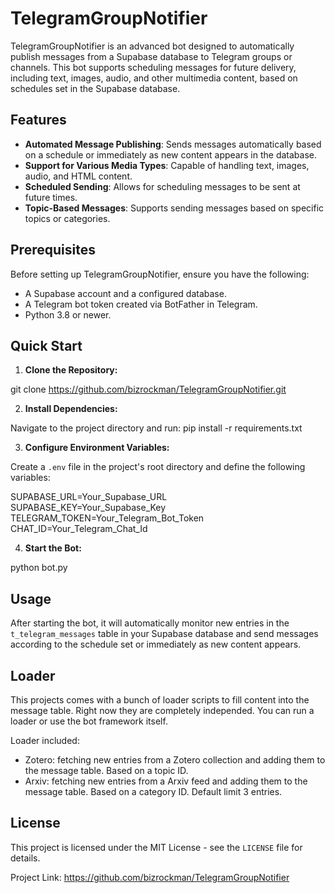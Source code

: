 # TelegramGroupNotifier

TelegramGroupNotifier is an advanced bot designed to automatically publish messages from a Supabase database to Telegram groups or channels. This bot supports scheduling messages for future delivery, including text, images, audio, and other multimedia content, based on schedules set in the Supabase database.

## Features

- **Automated Message Publishing**: Sends messages automatically based on a schedule or immediately as new content appears in the database.
- **Support for Various Media Types**: Capable of handling text, images, audio, and HTML content.
- **Scheduled Sending**: Allows for scheduling messages to be sent at future times.
- **Topic-Based Messages**: Supports sending messages based on specific topics or categories.

## Prerequisites

Before setting up TelegramGroupNotifier, ensure you have the following:

- A Supabase account and a configured database.
- A Telegram bot token created via BotFather in Telegram.
- Python 3.8 or newer.

## Quick Start

1. **Clone the Repository:**

git clone https://github.com/bizrockman/TelegramGroupNotifier.git

2. **Install Dependencies:**

Navigate to the project directory and run:
pip install -r requirements.txt


3. **Configure Environment Variables:**

Create a `.env` file in the project's root directory and define the following variables:

SUPABASE_URL=Your_Supabase_URL\
SUPABASE_KEY=Your_Supabase_Key\
TELEGRAM_TOKEN=Your_Telegram_Bot_Token\
CHAT_ID=Your_Telegram_Chat_Id

4. **Start the Bot:**

python bot.py

## Usage

After starting the bot, it will automatically monitor new entries in the `t_telegram_messages` table in your Supabase database and send messages according to the schedule set or immediately as new content appears.

## Loader

This projects comes with a bunch of loader scripts to fill content into the message table.
Right now they are completely independed. You can run a loader or use the bot framework itself.

Loader included:
- Zotero: fetching new entries from a Zotero collection and adding them to the message table. Based on a topic ID.
- Arxiv: fetching new entries from a Arxiv feed and adding them to the message table. Based on a category ID. Default limit 3 entries.
## License

This project is licensed under the MIT License - see the `LICENSE` file for details.


Project Link: https://github.com/bizrockman/TelegramGroupNotifier
